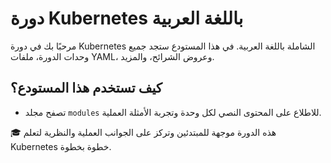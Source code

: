 # دورة Kubernetes باللغة العربية

مرحبًا بك في دورة Kubernetes الشاملة باللغة العربية. في هذا المستودع ستجد جميع وحدات الدورة، ملفات YAML، وعروض الشرائح، والمزيد.

## كيف تستخدم هذا المستودع؟
- تصفح مجلد `modules` للاطلاع على المحتوى النصي لكل وحدة وتجربة الأمثلة العملية.



🎓 هذه الدورة موجهة للمبتدئين وتركز على الجوانب العملية والنظرية لتعلم Kubernetes خطوة بخطوة.
